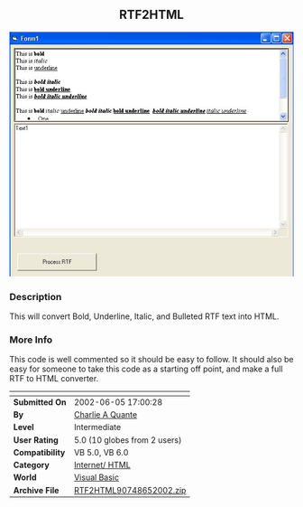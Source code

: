 ﻿<div align="center">

## RTF2HTML

<img src="PIC2002652024269438.jpg">
</div>

### Description

This will convert Bold, Underline, Italic, and Bulleted RTF text into HTML.
 
### More Info
 
This code is well commented so it should be easy to follow. It should also be easy for someone to take this code as a starting off point, and make a full RTF to HTML converter.


<span>             |<span>
---                |---
**Submitted On**   |2002-06-05 17:00:28
**By**             |[Charlie  A Quante](https://github.com/Planet-Source-Code/PSCIndex/blob/master/ByAuthor/charlie-a-quante.md)
**Level**          |Intermediate
**User Rating**    |5.0 (10 globes from 2 users)
**Compatibility**  |VB 5\.0, VB 6\.0
**Category**       |[Internet/ HTML](https://github.com/Planet-Source-Code/PSCIndex/blob/master/ByCategory/internet-html__1-34.md)
**World**          |[Visual Basic](https://github.com/Planet-Source-Code/PSCIndex/blob/master/ByWorld/visual-basic.md)
**Archive File**   |[RTF2HTML90748652002\.zip](https://github.com/Planet-Source-Code/charlie-a-quante-rtf2html__1-35511/archive/master.zip)








